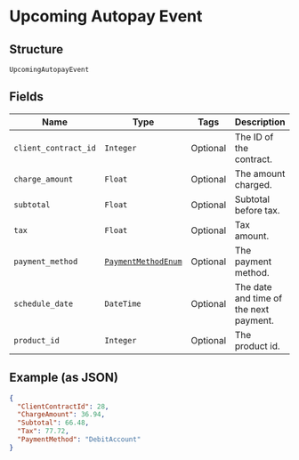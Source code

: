 
# Upcoming Autopay Event

## Structure

`UpcomingAutopayEvent`

## Fields

| Name | Type | Tags | Description |
|  --- | --- | --- | --- |
| `client_contract_id` | `Integer` | Optional | The ID of the contract. |
| `charge_amount` | `Float` | Optional | The amount charged. |
| `subtotal` | `Float` | Optional | Subtotal before tax. |
| `tax` | `Float` | Optional | Tax amount. |
| `payment_method` | [`PaymentMethodEnum`](../../doc/models/payment-method-enum.md) | Optional | The payment method. |
| `schedule_date` | `DateTime` | Optional | The date and time of the next payment. |
| `product_id` | `Integer` | Optional | The product id. |

## Example (as JSON)

```json
{
  "ClientContractId": 28,
  "ChargeAmount": 36.94,
  "Subtotal": 66.48,
  "Tax": 77.72,
  "PaymentMethod": "DebitAccount"
}
```

